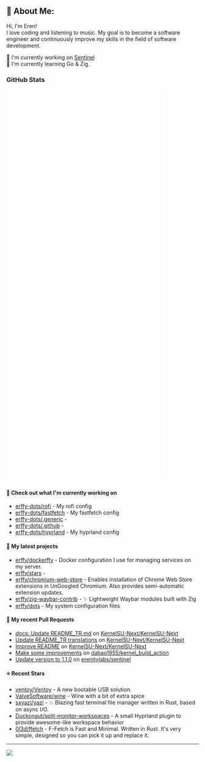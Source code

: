 ## 💫 About Me:
Hi, I'm Eren!<br>
I love coding and listening to music. My goal is to become a software engineer and continuously improve my skills in the field of software development.

📝 I'm currently working on [Sentinel](https://github.com/erenitylabs/sentinel) <br>
🌱 I'm currently learning Go & Zig.

### GitHub Stats

<p align="left"><img src="https://raw.githubusercontent.com/erffy/erffy/main/github-metrics.svg" /></p>

#### 👷 Check out what I'm currently working on

- [erffy-dots/rofi](https://github.com/erffy-dots/rofi) - My rofi config
- [erffy-dots/fastfetch](https://github.com/erffy-dots/fastfetch) - My fastfetch config
- [erffy-dots/.generic](https://github.com/erffy-dots/.generic) - 
- [erffy-dots/.github](https://github.com/erffy-dots/.github) - 
- [erffy-dots/hyprland](https://github.com/erffy-dots/hyprland) - My hyprland config
#### 🌱 My latest projects

- [erffy/dockerffy](https://github.com/erffy/dockerffy) - Docker configuration I use for managing services on my server.
- [erffy/stars](https://github.com/erffy/stars) - 
- [erffy/chromium-web-store](https://github.com/erffy/chromium-web-store) - Enables installation of Chrome Web Store extensions in UnGoogled Chromium. Also provides semi-automatic extension updates.
- [erffy/zig-waybar-contrib](https://github.com/erffy/zig-waybar-contrib) - ✨ Lightweight Waybar modules built with Zig
- [erffy/dots](https://github.com/erffy/dots) - My system configuration files
#### 🔨 My recent Pull Requests

- [docs: Update README_TR.md](https://github.com/KernelSU-Next/KernelSU-Next/pull/598) on [KernelSU-Next/KernelSU-Next](https://github.com/KernelSU-Next/KernelSU-Next)
- [Update README_TR translations](https://github.com/KernelSU-Next/KernelSU-Next/pull/597) on [KernelSU-Next/KernelSU-Next](https://github.com/KernelSU-Next/KernelSU-Next)
- [Improve README](https://github.com/KernelSU-Next/KernelSU-Next/pull/562) on [KernelSU-Next/KernelSU-Next](https://github.com/KernelSU-Next/KernelSU-Next)
- [Make some improvements](https://github.com/dabao1955/kernel_build_action/pull/119) on [dabao1955/kernel_build_action](https://github.com/dabao1955/kernel_build_action)
- [Update version to 1.1.0](https://github.com/erenitylabs/sentinel/pull/6) on [erenitylabs/sentinel](https://github.com/erenitylabs/sentinel)
#### ⭐ Recent Stars

- [ventoy/Ventoy](https://github.com/ventoy/Ventoy) - A new bootable USB solution.
- [ValveSoftware/wine](https://github.com/ValveSoftware/wine) - Wine with a bit of extra spice
- [sxyazi/yazi](https://github.com/sxyazi/yazi) - 💥 Blazing fast terminal file manager written in Rust, based on async I/O.
- [Duckonaut/split-monitor-workspaces](https://github.com/Duckonaut/split-monitor-workspaces) - A small Hyprland plugin to provide awesome-like workspace behavior
- [0l3d/ffetch](https://github.com/0l3d/ffetch) - F-Fetch is Fast and Minimal. Written in Rust. It&#39;s very simple, designed so you can pick it up and replace it.

---
[![](https://visitcount.itsvg.in/api?id=erffy&icon=5&color=13)](https://visitcount.itsvg.in)
